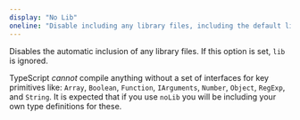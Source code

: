```yaml
---
display: "No Lib"
oneline: "Disable including any library files, including the default lib.d.ts."
---
```


Disables the automatic inclusion of any library files.
If this option is set, `lib` is ignored.

TypeScript _cannot_ compile anything without a set of interfaces for key primitives like: `Array`, `Boolean`, `Function`, `IArguments`, `Number`, `Object`, `RegExp`, and `String`. It is expected that if you use `noLib` you will be including your own type definitions for these.
